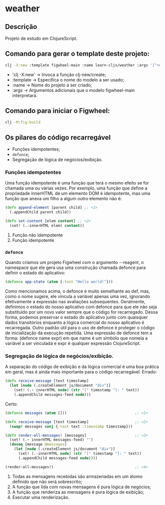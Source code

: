 # weather

## Descrição

Projeto de estudo em ClojureScript.

## Comando para gerar o template deste projeto:
```bash
clj -X:new :template figwheel-main :name learn-cljs/weather :args '["+deps" "--reagent"]'
```

- 'clj -X:new' -> Invoca a função clj-new/create;
- :template    -> Especifica o nome do modelo a ser usado; 
- :name        -> Nome do projeto a ser criado;
- :args        -> Argumentos adicionais que o modelo figwheel-main interpretará.

## Comando para iniciar o Figwheel:
```bash
clj -M:fig:build
```

## Os pilares do código recarregável

- Funções idempotentes;
- `defonce`;
- Segregação de lógica de negócios/exibição.

### Funções idempotentes
Uma função idempotente é uma função que terá o mesmo efeito se for chamada uma ou várias vezes.
Por exemplo, uma função que define a propriedade innerHTML de um elemento DOM é idempotente,
mas uma função que anexa um filho a algum outro elemento não é:
```clojure
(defn append-element [parent child] ;; <1>
  (.appendChild parent child))

(defn set-content [elem content] ;; <2>
  (set! (.-innerHTML elem) content))
```
1. Função não idempotente
2. Função idempotente

### `defonce`
Quando criamos um projeto Figwheel com o argumento --reagent, o namespace que ele gera
usa uma construção chamada defonce para definir o estado do aplicativo:
```clojure
(defonce app-state (atom {:text "Hello world!"}))
```
Como mencionamos acima, o defonce é muito semelhante ao def, mas, como o nome sugere,
ele vincula a variável apenas uma vez, ignorando efetivamente a expressão nas avaliações subsequentes.
Geralmente, definimos o estado do nosso aplicativo com defonce para que ele não seja substituído por
um novo valor sempre que o código for recarregado.
Dessa forma, podemos preservar o estado do aplicativo junto com quaisquer dados transitórios
enquanto a lógica comercial do nosso aplicativo é recarregada.
Outro padrão útil para o uso de defonce é proteger o código de inicialização da execução repetida.
Uma expressão de defonce tem a forma: (defonce name expr) em que name é um símbolo que nomeia a variável
a ser vinculada e expr é qualquer expressão ClojureScript.

### Segregação de lógica de negócios/exibição.
A separação do código de exibição e da lógica comercial é uma boa prática em geral,
mas é ainda mais importante para o código recarregável.
Errado:
```clojure
(defn receive-message [text timestamp]
  (let [node (.createElement js/document "div")]
    (set! (.- innerHTML node) (str "[" timestamp "]: " text))
    (.appendChild messages-feed node)))
```
Certo:
```clojure
(defonce messages (atom []))                               ;; <1>

(defn receive-message [text timestamp]                     ;; <2>
  (swap! messages conj {:text text :timestamp timestamp}))

(defn render-all-messages! [messages]                      ;; <3>
  (set! (.- innerHTML messages-feed) "")
  (doseq [message @messages]
    (let [node (.createElement js/document "div")]
      (set! (.-innerHTML node) (str "[" timestamp "]: " text))
      (.appendChild messages-feed node))))

(render-all-messages!)                                     ;; <4>
```
1. Todas as mensagens recebidas são armazenadas em um átomo definido que não será sobrescrito;
2. A função que lida com novas mensagens é pura lógica de negócios;
3. A função que renderiza as mensagens é pura lógica de exibição;
4. Executar uma renderização.



